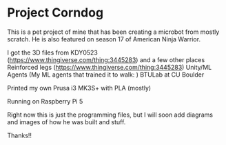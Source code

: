 # Project Corndog

This is a pet project of mine that has been creating a microbot from mostly scratch.
He is also featured on season 17 of American Ninja Warrior.

I got the 3D files from KDY0523 (https://www.thingiverse.com/thing:3445283) and a few other places
Reinforced legs (https://www.thingiverse.com/thing:3445283)
Unity/ML Agents (My ML agents that trained it to walk: )
BTULab at CU Boulder

Printed my own Prusa i3 MK3S+ with PLA (mostly)

Running on Raspberry Pi 5

Right now this is just the programming files, but I will soon add diagrams and images of how he was built and stuff.

Thanks!!
